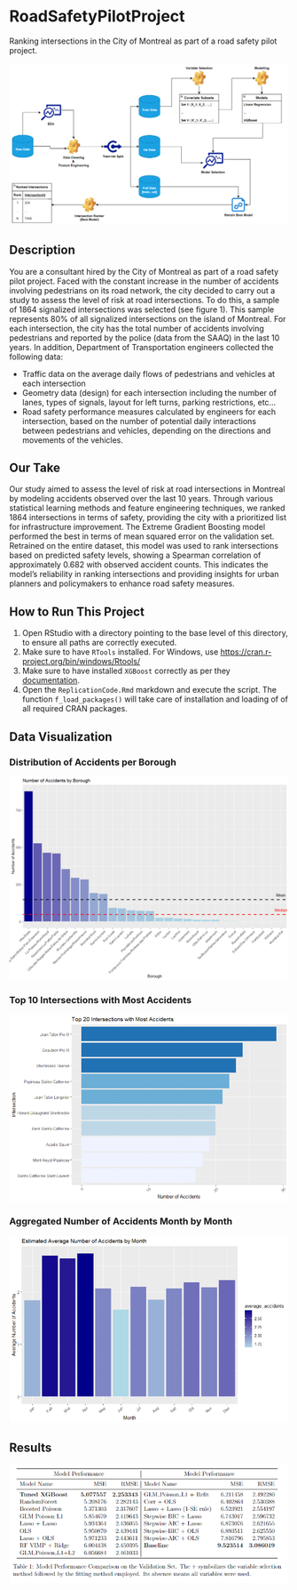 # RoadSafetyPilotProject
Ranking intersections in the City of Montreal as part of a road safety pilot project. 

![](img/Workflow.png)

## Description 

You are a consultant hired by the City of Montreal as part of a road safety pilot project.
Faced with the constant increase in the number of accidents involving pedestrians on its
road network, the city decided to carry out a study to assess the level of risk at road
intersections. To do this, a sample of 1864 signalized intersections was selected (see
figure 1). This sample represents 80% of all signalized intersections on the island of
Montreal. For each intersection, the city has the total number of accidents involving
pedestrians and reported by the police (data from the SAAQ) in the last 10 years. In
addition, Department of Transportation engineers collected the following data:
- Traffic data on the average daily flows of pedestrians and vehicles at each intersection
- Geometry data (design) for each intersection including the number of lanes, types of
signals, layout for left turns, parking restrictions, etc…
- Road safety performance measures calculated by engineers for each intersection, based
on the number of potential daily interactions between pedestrians and vehicles,
depending on the directions and movements of the vehicles.

## Our Take 

Our study aimed to assess the level of risk at road intersections in Montreal by modeling accidents
observed over the last 10 years. Through various statistical learning methods and feature engineering
techniques, we ranked 1864 intersections in terms of safety, providing the city with a prioritized list
for infrastructure improvement. The Extreme Gradient Boosting model performed the best in terms
of mean squared error on the validation set. Retrained on the entire dataset, this model was used to
rank intersections based on predicted safety levels, showing a Spearman correlation of approximately
0.682 with observed accident counts. This indicates the model’s reliability in ranking intersections and
providing insights for urban planners and policymakers to enhance road safety measures.

## How to Run This Project

1. Open RStudio with a directory pointing to the base level of this directory, to ensure all paths
are correctly executed. 
2. Make sure to have `RTools` installed. For Windows, use https://cran.r-project.org/bin/windows/Rtools/
3. Make sure to have installed `XGBoost` correctly as per they [documentation](https://xgboost.readthedocs.io/en/stable/install.html). 
4. Open the `ReplicationCode.Rmd` markdown and execute the script. The function `f_load_packages()` will take care of installation and loading of of all required CRAN packages.

## Data Visualization

### Distribution of Accidents per Borough
![](img/num_acc_per_borough.png)

### Top 10 Intersections with Most Accidents
![](img/top_inter_most_acc.png)

### Aggregated Number of Accidents Month by Month
![](img/avg_acc_per_month.png)


## Results 

![](img/results.png)



